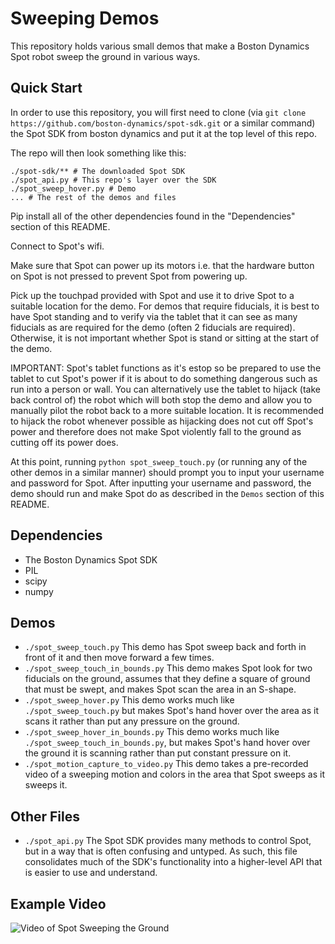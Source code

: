 
# Sweeping Demos

This repository holds various small demos that make a Boston Dynamics Spot robot sweep the ground in various ways.

## Quick Start

In order to use this repository, you will first need to clone (via `git clone https://github.com/boston-dynamics/spot-sdk.git` or a similar command) the Spot SDK from boston dynamics and put it at the top level of this repo.

The repo will then look something like this:
```text
./spot-sdk/** # The downloaded Spot SDK
./spot_api.py # This repo's layer over the SDK
./spot_sweep_hover.py # Demo
... # The rest of the demos and files
```

Pip install all of the other dependencies found in the "Dependencies" section of this README.

Connect to Spot's wifi.

Make sure that Spot can power up its motors i.e. that the hardware button on Spot is not pressed to prevent Spot from powering up.

Pick up the touchpad provided with Spot and use it to drive Spot to a suitable location for the demo. For demos that require fiducials, it is best to have Spot standing and to verify via the tablet that it can see as many fiducials as are required for the demo (often 2 fiducials are required). Otherwise, it is not important whether Spot is stand or sitting at the start of the demo.

IMPORTANT: Spot's tablet functions as it's estop so be prepared to use the tablet to cut Spot's power if it is about to do something dangerous such as run into a person or wall. You can alternatively use the tablet to hijack (take back control of) the robot which will both stop the demo and allow you to manually pilot the robot back to a more suitable location. It is recommended to hijack the robot whenever possible as hijacking does not cut off Spot's power and therefore does not make Spot violently fall to the ground as cutting off its power does.

At this point, running `python spot_sweep_touch.py` (or running any of the other demos in a similar manner) should prompt you to input your username and password for Spot. After inputting your username and password, the demo should run and make Spot do as described in the `Demos` section of this README.

## Dependencies

 - The Boston Dynamics Spot SDK
 - PIL
 - scipy
 - numpy

## Demos
 - `./spot_sweep_touch.py` This demo has Spot sweep back and forth in front of it and then move forward a few times.
 - `./spot_sweep_touch_in_bounds.py` This demo makes Spot look for two fiducials on the ground, assumes that they define a square of ground that must be swept, and makes Spot scan the area in an S-shape.
 - `./spot_sweep_hover.py` This demo works much like `./spot_sweep_touch.py` but makes Spot's hand hover over the area as it scans it rather than put any pressure on the ground.
 - `./spot_sweep_hover_in_bounds.py` This demo works much like `./spot_sweep_touch_in_bounds.py`, but makes Spot's hand hover over the ground it is scanning rather than put constant pressure on it.
 - `./spot_motion_capture_to_video.py` This demo takes a pre-recorded video of a sweeping motion and colors in the area that Spot sweeps as it sweeps it.

## Other Files
 - `./spot_api.py` The Spot SDK provides many methods to control Spot, but in a way that is often confusing and untyped. As such, this file consolidates much of the SDK's functionality into a higher-level API that is easier to use and understand.

 ## Example Video

![Video of Spot Sweeping the Ground](./assets/SpotSweepingExample.gif)




